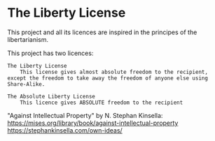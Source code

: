 # The Liberty License

This project and all its licences are inspired in the principes of the libertarianism.

This project has two licences:

	The Liberty License
		This license gives almost absolute freedom to the recipient, except the freedom to take away the freedom of anyone else using Share-Alike.
	
	The Absolute Liberty License
		This licence gives ABSOLUTE freedom to the recipient


"Against Intellectual Property" by N. Stephan Kinsella: https://mises.org/library/book/against-intellectual-property
https://stephankinsella.com/own-ideas/

